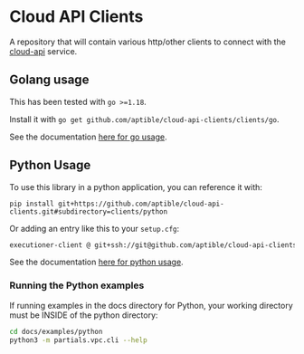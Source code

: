 # Cloud API Clients

A repository that will contain various http/other clients to connect
with the [cloud-api](https://github.com/aptible/cloud-api) service.

## Golang usage

This has been tested with `go >=1.18`.

Install it with `go get github.com/aptible/cloud-api-clients/clients/go`.

See the documentation [here for go usage](https://github.com/aptible/cloud-api-clients/tree/main/clients/go#configuration-of-server-url).

## Python Usage

To use this library in a python application, you can reference it with:

```shell
pip install git+https://github.com/aptible/cloud-api-clients.git#subdirectory=clients/python
```

Or adding an entry like this to your `setup.cfg`:

```sh
executioner-client @ git+ssh://git@github.com/aptible/cloud-api-clients.git#subdirectory=clients/python
```

See the documentation [here for python usage](https://github.com/aptible/cloud-api-clients/tree/main/clients/python#installation--usage).

### Running the Python examples

If running examples in the docs directory for Python, your working directory must be INSIDE of the python directory:

```sh
cd docs/examples/python
python3 -m partials.vpc.cli --help
```
